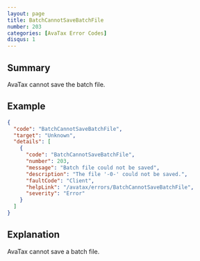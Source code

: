 ```yaml
---
layout: page
title: BatchCannotSaveBatchFile
number: 203
categories: [AvaTax Error Codes]
disqus: 1
---
```


## Summary

AvaTax cannot save the batch file.

## Example

```json
{
  "code": "BatchCannotSaveBatchFile",
  "target": "Unknown",
  "details": [
    {
      "code": "BatchCannotSaveBatchFile",
      "number": 203,
      "message": "Batch file could not be saved",
      "description": "The file '-0-' could not be saved.",
      "faultCode": "Client",
      "helpLink": "/avatax/errors/BatchCannotSaveBatchFile",
      "severity": "Error"
    }
  ]
}
```

## Explanation

AvaTax cannot save a batch file.

